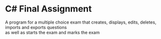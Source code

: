 # C# Final Assignment  
A program for a multiple choice exam that creates, displays, edits, deletes, imports and exports questions  
as well as starts the exam and marks the exam  
